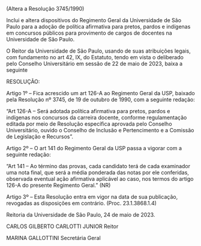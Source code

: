 (Altera a Resolução 3745/1990)

Inclui e altera dispositivos do Regimento Geral da Universidade de São Paulo para a adoção de política afirmativa para pretos, pardos e indígenas em concursos públicos para provimento de cargos de docentes na Universidade de São Paulo.

O Reitor da Universidade de São Paulo, usando de suas atribuições legais, com fundamento no art 42, IX, do Estatuto, tendo em vista o deliberado pelo Conselho Universitário em sessão de 22 de maio de 2023, baixa a seguinte

RESOLUÇÃO:

Artigo 1º – Fica acrescido um art 126-A ao Regimento Geral da USP, baixado pela Resolução nº 3745, de 19 de outubro de 1990, com a seguinte redação:

“Art 126-A – Será adotada política afirmativa para pretos, pardos e indígenas nos concursos da carreira docente, conforme regulamentação editada por meio de Resolução específica aprovada pelo Conselho Universitário, ouvido o Conselho de Inclusão e Pertencimento e a Comissão de Legislação e Recursos”.

Artigo 2º – O art 141 do Regimento Geral da USP passa a vigorar com a seguinte redação:

“Art 141 – Ao término das provas, cada candidato terá de cada examinador uma nota final, que será a média ponderada das notas por ele conferidas, observada eventual ação afirmativa aplicável ao caso, nos termos do artigo 126-A do presente Regimento Geral.” (NR)

Artigo 3º – Esta Resolução entra em vigor na data de sua publicação, revogadas as disposições em contrário. (Proc. 23.1.3868.1.4)

Reitoria da Universidade de São Paulo, 24 de maio de 2023.

CARLOS GILBERTO CARLOTTI JUNIOR
Reitor

MARINA GALLOTTINI
Secretária Geral